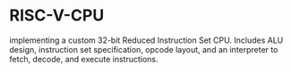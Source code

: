 # RISC-V-CPU
implementing a custom 32-bit Reduced Instruction Set CPU. Includes ALU design, instruction set specification, opcode layout, and an interpreter to fetch, decode, and execute instructions.

